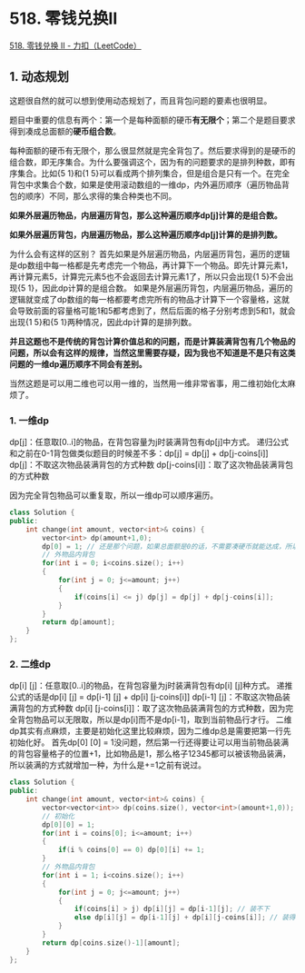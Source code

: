# 518. 零钱兑换Ⅱ

[518. 零钱兑换 II - 力扣（LeetCode）](https://leetcode.cn/problems/coin-change-ii/)



## 1. 动态规划

这题很自然的就可以想到使用动态规划了，而且背包问题的要素也很明显。

题目中重要的信息有两个：第一个是每种面额的硬币**有无限个**；第二个是题目要求得到凑成总面额的**硬币组合数**。

每种面额的硬币有无限个，那么很显然就是完全背包了。然后要求得到的是硬币的组合数，即无序集合。为什么要强调这个，因为有的问题要求的是排列种数，即有序集合。比如{5 1}和{1 5}可以看成两个排列集合，但是组合是只有一个。在完全背包中求集合个数，如果是使用滚动数组的一维dp，内外遍历顺序（遍历物品背包的顺序）不同，那么求得的集合种类也不同。

**如果外层遍历物品，内层遍历背包，那么这种遍历顺序dp[j]计算的是组合数。**

**如果外层遍历背包，内层遍历物品，那么这种遍历顺序dp[j]计算的是排列数。**

为什么会有这样的区别？
首先如果是外层遍历物品，内层遍历背包，遍历的逻辑是dp数组中每一格都是先考虑完一个物品，再计算下一个物品。即先计算元素1，再计算元素5，计算完元素5也不会返回去计算元素1了，所以只会出现{1 5}不会出现{5 1}，因此dp计算的是组合数。
如果是外层遍历背包，内层遍历物品，遍历的逻辑就变成了dp数组的每一格都要考虑完所有的物品才计算下一个容量格，这就会导致前面的容量格可能1和5都考虑到了，然后后面的格子分别考虑到5和1，就会出现{1 5}和{5 1}两种情况，因此dp计算的是排列数。

**并且这题也不是传统的背包计算价值总和的问题，而是计算装满背包有几个物品的问题，所以会有这样的规律，当然这里需要存疑，因为我也不知道是不是只有这类问题的一维dp遍历顺序不同会有差别。**

当然这题是可以用二维也可以用一维的，当然用一维非常省事，用二维初始化太麻烦了。

### 1. 一维dp

dp[j]：任意取[0..i]的物品，在背包容量为j时装满背包有dp[j]中方式。
递归公式和之前在0-1背包做类似题目的时候差不多：dp[j] = dp[j] + dp[j-coins[i]]
dp[j]：不取这次物品装满背包的方式种数
dp[j-coins[i]]：取了这次物品装满背包的方式种数

因为完全背包物品可以重复取，所以一维dp可以顺序遍历。

```c++
class Solution {
public:
    int change(int amount, vector<int>& coins) {
        vector<int> dp(amount+1,0);
        dp[0] = 1; // 还是那个问题，如果总面额是0的话，不需要凑硬币就能达成，所以是一种
        // 外物品内背包
        for(int i = 0; i<coins.size(); i++)
        {
            for(int j = 0; j<=amount; j++)
            {
                if(coins[i] <= j) dp[j] = dp[j] + dp[j-coins[i]];
            }
        }
        return dp[amount];
    }
};
```



### 2. 二维dp

dp[i] [j]：任意取[0..i]的物品，在背包容量为j时装满背包有dp[i] [j]种方式。
递推公式的话是dp[i] [j] = dp[i-1] [j] + dp[i] [j-coins[i]]
dp[i-1] [j]：不取这次物品装满背包的方式种数
dp[i] [j-coins[i]]：取了这次物品装满背包的方式种数，因为完全背包物品可以无限取，所以是dp[i]而不是dp[i-1]，取到当前物品行才行。
二维dp其实有点麻烦，主要是初始化这里比较麻烦，因为二维dp总是需要把第一行先初始化好。
首先dp[0] [0] = 1没问题，然后第一行还得要让可以用当前物品装满的背包容量格子的位置+1，比如物品是1，那么格子12345都可以被该物品装满，所以装满的方式就增加一种，为什么是+=1之前有说过。

```c++
class Solution {
public:
    int change(int amount, vector<int>& coins) {
        vector<vector<int>> dp(coins.size(), vector<int>(amount+1,0));
        // 初始化
        dp[0][0] = 1;
        for(int i = coins[0]; i<=amount; i++)
        {
            if(i % coins[0] == 0) dp[0][i] += 1;
        }
        // 外物品内背包
        for(int i = 1; i<coins.size(); i++)
        {
            for(int j = 0; j<=amount; j++)
            {
                if(coins[i] > j) dp[i][j] = dp[i-1][j]; // 装不下
                else dp[i][j] = dp[i-1][j] + dp[i][j-coins[i]]; // 装得下
            }
        }
        return dp[coins.size()-1][amount];
    }
};
```





